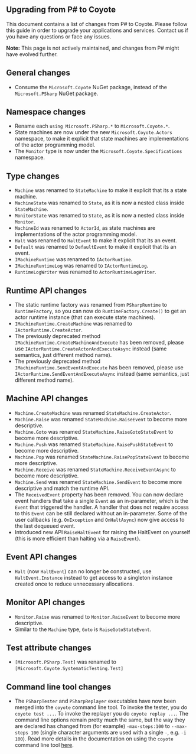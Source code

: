 ## Upgrading from P# to Coyote
This document contains a list of changes from P# to Coyote. Please follow this guide in order to
upgrade your applications and services. Contact us if you have any questions or face any issues.

**Note:** This page is not actively maintained, and changes from P# might have evolved further.

## General changes
- Consume the `Microsoft.Coyote` NuGet package, instead of the `Microsoft.PSharp` NuGet package.

## Namespace changes
- Rename each `using Microsoft.PSharp.*` to `Microsoft.Coyote.*`.
- State machines are now under the new `Microsoft.Coyote.Actors` namespace, to make it explicit that
  state machines are implementations of the actor programming model.
- The `Monitor` type is now under the `Microsoft.Coyote.Specifications` namespace.

## Type changes
- `Machine` was renamed to `StateMachine` to make it explicit that its a state machine.
- `MachineState` was renamed to `State`, as it is now a nested class inside `StateMachine`.
- `MonitorState` was renamed to `State`, as it is now a nested class inside `Monitor`.
- `MachineId` was renamed to `ActorId`, as state machines are implementations of the actor
  programming model.
- `Halt` was renamed to `HaltEvent` to make it explicit that its an event.
- `Default` was renamed to `DefaultEvent` to make it explicit that its an event.
- `IMachineRuntime` was renamed to `IActorRuntime`.
- `IMachineRuntimeLog` was renamed to `IActorRuntimeLog`.
- `RuntimeLogWriter` was renamed to `ActorRuntimeLogWriter`.

## Runtime API changes
- The static runtime factory was renamed from `PSharpRuntime` to `RuntimeFactory`, so you can
  now do `RuntimeFactory.Create()` to get an actor runtime instance (that can execute state
  machines).
- `IMachineRuntime.CreateMachine` was renamed to `IActorRuntime.CreateActor`.
- The previously deprecated method `IMachineRuntime.CreateMachineAndExecute` has been removed,
  please use `IActorRuntime.CreateActorAndExecuteAsync` instead (same semantics, just different
  method name).
- The previously deprecated method `IMachineRuntime.SendEventAndExecute` has been removed, please
  use `IActorRuntime.SendEventAndExecuteAsync` instead (same semantics, just different method name).

## Machine API changes
- `Machine.CreateMachine` was renamed `StateMachine.CreateActor`.
- `Machine.Raise` was renamed `StateMachine.RaiseEvent` to become more descriptive.
- `Machine.Goto` was renamed `StateMachine.RaiseGotoStateEvent` to become more descriptive.
- `Machine.Push` was renamed `StateMachine.RaisePushStateEvent` to become more descriptive.
- `Machine.Pop` was renamed `StateMachine.RaisePopStateEvent` to become more descriptive.
- `Machine.Receive` was renamed `StateMachine.ReceiveEventAsync` to become more descriptive.
- `Machine.Send` was renamed `StateMachine.SendEvent` to become more descriptive and match the
  runtime API.
- The `ReceivedEvent` property has been removed. You can now declare event handlers that take a
  single `Event` as an in-parameter, which is the `Event` that triggered the handler. A handler that
  does not require access to this `Event` can be still declared without an in-parameter. Some of the
  user callbacks (e.g. `OnException` and `OnHaltAsync`) now give access to the last dequeued event.
- Introduced new API `RaiseHaltEvent` for raising the HaltEvent on yourself (this is more efficient
  than halting via a `RaiseEvent`).

## Event API changes
- `Halt` (now `HaltEvent`) can no longer be constructed, use `HaltEvent.Instance` instead to get
  access to a singleton instance created once to reduce unnecessary allocations.

## Monitor API changes
- `Monitor.Raise` was renamed to `Monitor.RaiseEvent` to become more descriptive.
- Similar to the `Machine` type, `Goto` is `RaiseGotoStateEvent`.

## Test attribute changes
- `[Microsoft.PSharp.Test]` was renamed  to `[Microsoft.Coyote.SystematicTesting.Test]`

## Command line tool changes
- The `PSharpTester` and `PSharpReplayer` executables have now been merged into the `coyote` command
  line tool. To invoke the tester, you do `coyote test ...`. To invoke the replayer you do `coyote
  replay ...`. The command line options remain pretty much the same, but the way they are declared
  has changed from (for example) `-max-steps:100` to `--max-steps 100` (single character arguments
  are used with a single `-`, e.g. `-i 100`). Read more details in the documentation on using the
  `coyote` command line tool [here](../get-started/using-coyote.md).
